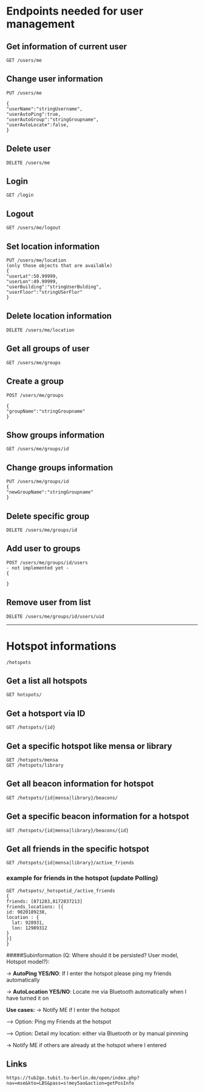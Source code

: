 # Endpoints needed for user management

## Get information of current user
	GET /users/me

## Change user information
	PUT /users/me
	
	{
	"userName":"stringUsername",
	"userAutoPing":true,
	"userAutoGroup":"stringGroupname",
	"userAutoLocate":false,
	}
	

## Delete user
	DELETE /users/me

## Login
	GET /login
	
## Logout
	GET /users/me/logout

## Set location information
	PUT /users/me/location
	(only those objects that are available)
	{
	"userLat":50.99999, 
	"userLon":49.99999, 
	"userBuilding":"stringUserBulding",
	"userFloor":"stringUSerFlor"
	}

## Delete location information
	DELETE /users/me/location

## Get all groups of user
	GET /users/me/groups

## Create a group
	POST /users/me/groups
	
	{
	"groupName":"stringGroupname"
	}

## Show groups information
	GET /users/me/groups/id
	

## Change groups information
	PUT /users/me/groups/id
	{
	"newGroupName":"stringGroupname"
	}

## Delete specific group
	DELETE /users/me/groups/id


## Add user to groups
	POST /users/me/groups/id/users
	- not implemented yet -
	{
	 
	}
	

## Remove user from list
	DELETE /users/me/groups/id/users/uid

---
# Hotspot informations
	/hotspots

## Get a list all hotspots
	GET hotspots/

## Get a hotsport via ID
	GET /hotspots/{id}

## Get a specific hotspot like mensa or library
	GET /hotspots/mensa
	GET /hotspots/library

## Get all beacon information for hotspot
	GET /hotspots/{id|mensa|library}/beacons/

## Get a specific beacon information for a hotspot
	GET /hotspots/{id|mensa|library}/beacons/{id}

## Get all friends in the specific hotspot
	GET /hotspots/{id|mensa|library}/active_friends

### example for friends in the hotspot (update Polling)
	GET /hotspots/_hotspotid_/active_friends
	{
  	friends: [871283,8172837213]
  	friends_locations: [{
    id: 9820189238,
    location : {
      lat: 928931,
      lon: 12989312
    }
	}]
	}



#####Subinformation (Q: Where should it be persisted? User model, Hotspot model?):

-> **AutoPing YES/NO**: If I enter the hotspot please ping my friends automatically

-> **AutoLocation YES/NO**: Locate me via Bluetooth automatically when I have turned it on

**Use cases:**
-> Notify ME if I enter the hotspot

--> Option: Ping my Friends at the hotspot

--> Option: Detail my location: either via Bluetooth or by manual pinnning

-> Notify ME if others are already at the hotspot where I entered


## Links
	https://tub2go.tubit.tu-berlin.de/open/index.php?nav=mse&kto=LBS&pass=s!mey5ao&action=getPosInfo
